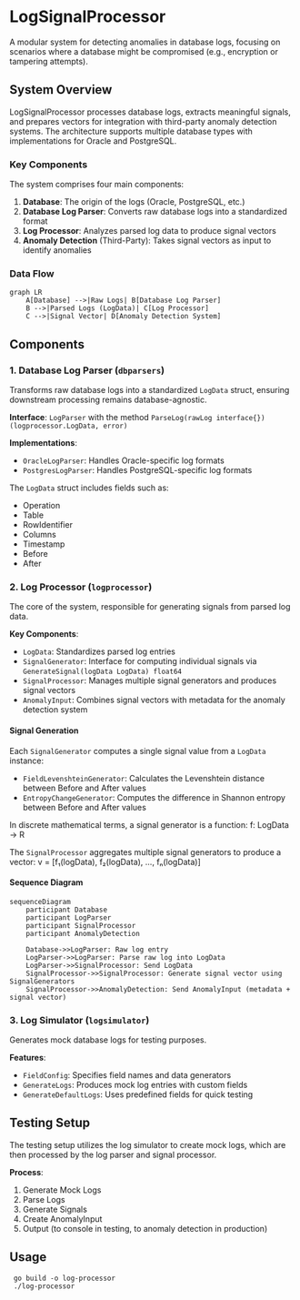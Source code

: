 # LogSignalProcessor

A modular system for detecting anomalies in database logs, focusing on scenarios where a database might be compromised (e.g., encryption or tampering attempts).

## System Overview

LogSignalProcessor processes database logs, extracts meaningful signals, and prepares vectors for integration with third-party anomaly detection systems. The architecture supports multiple database types with implementations for Oracle and PostgreSQL.

### Key Components

The system comprises four main components:

1. **Database**: The origin of the logs (Oracle, PostgreSQL, etc.)
2. **Database Log Parser**: Converts raw database logs into a standardized format
3. **Log Processor**: Analyzes parsed log data to produce signal vectors
4. **Anomaly Detection** (Third-Party): Takes signal vectors as input to identify anomalies

### Data Flow

```mermaid
graph LR
    A[Database] -->|Raw Logs| B[Database Log Parser]
    B -->|Parsed Logs (LogData)| C[Log Processor]
    C -->|Signal Vector| D[Anomaly Detection System]
```

## Components

### 1. Database Log Parser (`dbparsers`)

Transforms raw database logs into a standardized `LogData` struct, ensuring downstream processing remains database-agnostic.

**Interface**: `LogParser` with the method `ParseLog(rawLog interface{}) (logprocessor.LogData, error)`

**Implementations**:
- `OracleLogParser`: Handles Oracle-specific log formats
- `PostgresLogParser`: Handles PostgreSQL-specific log formats

The `LogData` struct includes fields such as:
- Operation
- Table
- RowIdentifier
- Columns
- Timestamp
- Before
- After

### 2. Log Processor (`logprocessor`)

The core of the system, responsible for generating signals from parsed log data.

**Key Components**:
- `LogData`: Standardizes parsed log entries
- `SignalGenerator`: Interface for computing individual signals via `GenerateSignal(logData LogData) float64`
- `SignalProcessor`: Manages multiple signal generators and produces signal vectors
- `AnomalyInput`: Combines signal vectors with metadata for the anomaly detection system

#### Signal Generation

Each `SignalGenerator` computes a single signal value from a `LogData` instance:

- `FieldLevenshteinGenerator`: Calculates the Levenshtein distance between Before and After values
- `EntropyChangeGenerator`: Computes the difference in Shannon entropy between Before and After values

In discrete mathematical terms, a signal generator is a function:
f: LogData → R

The `SignalProcessor` aggregates multiple signal generators to produce a vector:
v = [f₁(logData), f₂(logData), …, fₙ(logData)]

#### Sequence Diagram

```mermaid
sequenceDiagram
    participant Database
    participant LogParser
    participant SignalProcessor
    participant AnomalyDetection

    Database->>LogParser: Raw log entry
    LogParser->>LogParser: Parse raw log into LogData
    LogParser->>SignalProcessor: Send LogData
    SignalProcessor->>SignalProcessor: Generate signal vector using SignalGenerators
    SignalProcessor->>AnomalyDetection: Send AnomalyInput (metadata + signal vector)
```

### 3. Log Simulator (`logsimulator`)

Generates mock database logs for testing purposes.

**Features**:
- `FieldConfig`: Specifies field names and data generators
- `GenerateLogs`: Produces mock log entries with custom fields
- `GenerateDefaultLogs`: Uses predefined fields for quick testing

## Testing Setup

The testing setup utilizes the log simulator to create mock logs, which are then processed by the log parser and signal processor.

**Process**:
1. Generate Mock Logs
2. Parse Logs
3. Generate Signals
4. Create AnomalyInput
5. Output (to console in testing, to anomaly detection in production)

## Usage

```
 go build -o log-processor
 ./log-processor
```